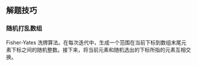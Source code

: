 ## 解题技巧

### 随机打乱数组

Fisher-Yates 洗牌算法。在每次迭代中，生成一个范围在当前下标到数组末尾元素下标之间的随机整数。接下来，将当前元素和随机选出的下标所指的元素互相交换。

